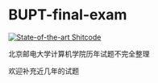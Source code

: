 # BUPT-final-exam

[![State-of-the-art Shitcode](https://img.shields.io/static/v1?label=State-of-the-art&message=Shitcode&color=7B5804)](https://github.com/trekhleb/state-of-the-art-shitcode)


北京邮电大学计算机学院历年试题不完全整理

欢迎补充近几年的试题
